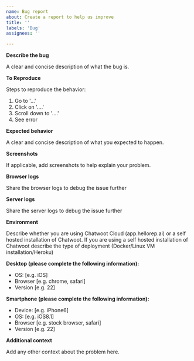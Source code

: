 ```yaml
---
name: Bug report
about: Create a report to help us improve
title: ''
labels: 'Bug'
assignees: ''

---
```

**Describe the bug**

A clear and concise description of what the bug is.

**To Reproduce**

Steps to reproduce the behavior:
1. Go to '...'
2. Click on '....'
3. Scroll down to '....'
4. See error

**Expected behavior**

A clear and concise description of what you expected to happen.

**Screenshots**

If applicable, add screenshots to help explain your problem.

**Browser logs**

Share the browser logs to debug the issue further

**Server logs**

Share the server logs to debug the issue further

**Environment**

Describe whether you are using Chatwoot Cloud (app.hellorep.ai) or a self hosted installation of Chatwoot. If you are using a self hosted installation of Chatwoot describe the type of deployment (Docker/Linux VM installation/Heroku)

**Desktop (please complete the following information):**
 - OS: [e.g. iOS]
 - Browser [e.g. chrome, safari]
 - Version [e.g. 22]

**Smartphone (please complete the following information):**
 - Device: [e.g. iPhone6]
 - OS: [e.g. iOS8.1]
 - Browser [e.g. stock browser, safari]
 - Version [e.g. 22]

**Additional context**

Add any other context about the problem here.
